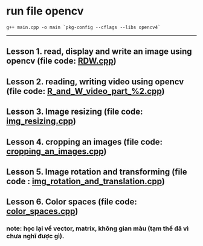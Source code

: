 <h1>run file opencv</h1>
<code>g++ main.cpp -o main `pkg-config --cflags --libs opencv4`</code><hr>
<h2>Lesson 1. read, display and write an image using opencv (file code: <a href="#">RDW.cpp</a>)</h2>
<h2>Lesson 2. reading, writing video using opencv (file code: <a href="#">R_and_W_video_part_%2.cpp</a>)</h2>
<h2>Lesson 3. Image resizing (file code: <a href="#">img_resizing.cpp</a>)</h2>
<h2>Lesson 4. cropping an images (file code: <a href="#">cropping_an_images.cpp</a>)</>
<h2>Lesson 5. Image rotation and transforming (file code : <a href="#">img_rotation_and_translation.cpp</a>)</h2>
<h2>Lesson 6. Color spaces (file code: <a href="#">color_spaces.cpp</a>)</h2>


<h3>note: học lại về  vector, matrix, không gian màu (tạm thế đã vì chưa nghĩ được gì).</h3>
